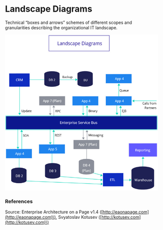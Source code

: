 # Landscape Diagrams

Technical “boxes and arrows” schemes of different scopes and granularities describing the organizational IT landscape.



![](../../.gitbook/assets/5a_landscapes%20%283%29.jpg)



### References

Source: Enterprise Architecture on a Page v1.4 \([http://eaonapage.com](http://eaonapage.com)\), Svyatoslav Kotusev \([http://kotusev.com](http://kotusev.com)\)

